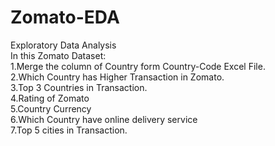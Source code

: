 # Zomato-EDA
Exploratory Data Analysis<br>
In this Zomato Dataset:<br>
    1.Merge the column of Country form Country-Code Excel File.<br>
    2.Which Country has Higher Transaction in Zomato.<br>
    3.Top 3 Countries in Transaction.<br>
    4.Rating of Zomato<br>
    5.Country Currency<br>
    6.Which Country have online delivery service<br>
    7.Top 5 cities in Transaction.
